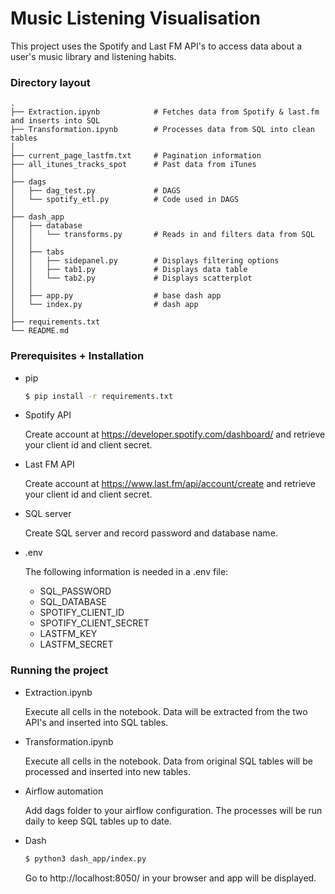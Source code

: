 Music Listening Visualisation
============================

This project uses the Spotify and Last FM API's to access data about a user's music library and listening habits.
### Directory layout

    .
    ├── Extraction.ipynb            # Fetches data from Spotify & last.fm and inserts into SQL
    ├── Transformation.ipynb        # Processes data from SQL into clean tables
    │
    ├── current_page_lastfm.txt     # Pagination information
    ├── all_itunes_tracks_spot      # Past data from iTunes
    │
    ├── dags                       
    │   ├── dag_test.py             # DAGS
    │   └── spotify_etl.py          # Code used in DAGS
    │
    ├── dash_app                   
    │   ├── database               
    │   │   └── transforms.py       # Reads in and filters data from SQL
    │   │
    │   ├── tabs                    
    │   │   ├── sidepanel.py        # Displays filtering options
    │   │   ├── tab1.py             # Displays data table
    │   │   └── tab2.py             # Displays scatterplot
    │   │ 
    │   ├── app.py                  # base dash app
    │   └── index.py                # dash app
    │
    ├── requirements.txt
    └── README.md


### Prerequisites + Installation

* pip
  ```sh
  $ pip install -r requirements.txt
  ```
* Spotify API
    
    Create account at https://developer.spotify.com/dashboard/ and retrieve your client id and client secret.
* Last FM API

    Create account at https://www.last.fm/api/account/create and retrieve your client id and client secret.
* SQL server

    Create SQL server and record password and database name.
* .env

    The following information is needed in a .env file:
    * SQL_PASSWORD
    * SQL_DATABASE
    * SPOTIFY_CLIENT_ID
    * SPOTIFY_CLIENT_SECRET
    * LASTFM_KEY
    * LASTFM_SECRET

### Running the project
* Extraction.ipynb
    
    Execute all cells in the notebook. Data will be extracted from the two API's and inserted into SQL tables.
* Transformation.ipynb

    Execute all cells in the notebook. Data from original SQL tables will be processed and inserted into new tables.
* Airflow automation

    Add dags folder to your airflow configuration. The processes will be run daily to keep SQL tables up to date.
* Dash
  ```sh
  $ python3 dash_app/index.py
  ```
  Go to http://localhost:8050/ in your browser and app will be displayed.
